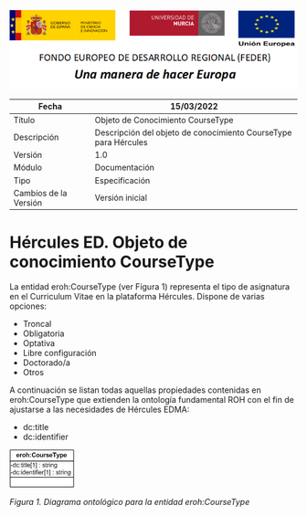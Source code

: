 ![](../../Docs/media/CabeceraDocumentosMD.png)

| Fecha         | 15/03/2022                                                   |
| ------------- | ------------------------------------------------------------ |
|Título|Objeto de Conocimiento CourseType| 
|Descripción|Descripción del objeto de conocimiento CourseType para Hércules|
|Versión|1.0|
|Módulo|Documentación|
|Tipo|Especificación|
|Cambios de la Versión|Versión inicial|

# Hércules ED. Objeto de conocimiento CourseType

La entidad eroh:CourseType (ver Figura 1) representa el tipo de asignatura en el Curriculum Vitae en la plataforma Hércules. Dispone de varias opciones:
- Troncal
- Obligatoria
- Optativa
- Libre configuración
- Doctorado/a
- Otros

A continuación se listan todas aquellas propiedades contenidas en eroh:CourseType que extienden la ontología fundamental ROH con el fin de ajustarse a las necesidades de Hércules EDMA:

- dc:title
- dc:identifier

![](../../Docs/media/ObjetosDeConocimiento/CourseType.png)

*Figura 1. Diagrama ontológico para la entidad eroh:CourseType*
